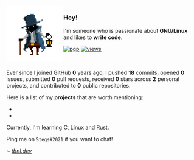 <img align="left" src="https://raw.githubusercontent.com/enestbnli/enestbnli/master/tbnli_small.png">

### Hey!

I'm someone who is passionate about **GNU/Linux** and likes to **write code**.

[![pgp](https://img.shields.io/badge/pgp-0xF83424824B3E4B90-313131?style=flat&labelColor=545454&color=313131)](https://github.com/enestbnli.gpg) [![views](https://komarev.com/ghpvc/?username=enestbnli&style=flat&color=313131&label=views)](https://github.com/enestbnli)

<br>

Ever since I joined GitHub **0** years ago, I pushed **18** commits, opened **0** issues, submitted **0** pull requests, received **0** stars across **2** personal projects, and contributed to **0** public repositories.

Here is a list of my **projects** that are worth mentioning:

-
-

Currently, I'm learning C, Linux and Rust.

Ping me on `Stegs#2021` if you want to chat!

**~** [_tbnl.dev_](https://tbnl.dev/)